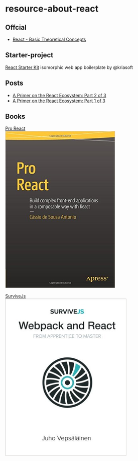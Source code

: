 # resource-about-react

## Offcial
* [React - Basic Theoretical Concepts](https://github.com/reactjs/react-basic)

## Starter-project
[React Starter Kit](https://github.com/kriasoft/react-starter-kit) isomorphic web app boilerplate by @kriasoft

## Posts
* [A Primer on the React Ecosystem: Part 2 of 3](http://patternhatch.com/2016/07/06/a-primer-on-the-react-ecosystem-part-1-of-3/)
* [A Primer on the React Ecosystem: Part 1 of 3](http://patternhatch.com/2016/07/06/a-primer-on-the-react-ecosystem-part-2-of-3/)

## Books
<a href="http://www.pro-react.com/" target="_blank">Pro React</a>  
[![Pro React](/images/proreact.jpg "Pro React")](http://www.pro-react.com/)

<a href="https://survivejs.com/" target="_blank">SurviveJs</a>  
[![SurviveJs](/images/survivejs.jpg "SurviveJs")](https://survivejs.com/)